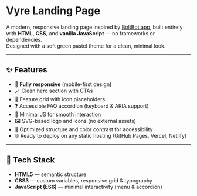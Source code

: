 # Vyre Landing Page

A modern, responsive landing page inspired by [BoltBot.app](https://boltbot.app), built entirely with **HTML**, **CSS**, and **vanilla JavaScript** — no frameworks or dependencies.  
Designed with a soft green pastel theme for a clean, minimal look.


---

## ✨ Features

- 📱 **Fully responsive** (mobile-first design)  
- 🪄 Clean hero section with CTAs  
- 🧭 Feature grid with icon placeholders  
- ❓ Accessible FAQ accordion (keyboard & ARIA support)  
- 🧼 Minimal JS for smooth interaction  
- 🖼️ SVG-based logo and icons (no external assets)  
- 🧠 Optimized structure and color contrast for accessibility  
- 🌐 Ready to deploy on any static hosting (GitHub Pages, Vercel, Netlify)

---

## 🧰 Tech Stack

- **HTML5** — semantic structure  
- **CSS3** — custom variables, responsive grid & typography  
- **JavaScript (ES6)** — minimal interactivity (menu & accordion)
